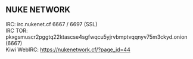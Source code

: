 ## NUKE NETWORK
IRC: irc.nukenet.cf 6667 / 6697 (SSL)\
IRC TOR: pkxgsmuscr2pggtq22ktascse4sgfwqcu5yjrvbmptvqqnyv75m3ckyd.onion (6667)\
Kiwi WebIRC: https://nukenetwork.cf/?page_id=44
<!--

**Here are some ideas to get you started:**

🙋‍♀️ A short introduction - what is your organization all about?
🌈 Contribution guidelines - how can the community get involved?
👩‍💻 Useful resources - where can the community find your docs? Is there anything else the community should know?
🍿 Fun facts - what does your team eat for breakfast?
🧙 Remember, you can do mighty things with the power of [Markdown](https://docs.github.com/github/writing-on-github/getting-started-with-writing-and-formatting-on-github/basic-writing-and-formatting-syntax)
-->
